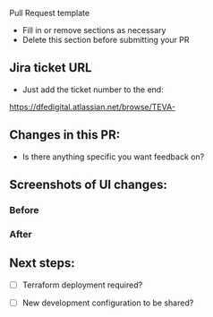 Pull Request template

- Fill in or remove sections as necessary
- Delete this section before submitting your PR

## Jira ticket URL

- Just add the ticket number to the end:

https://dfedigital.atlassian.net/browse/TEVA-

## Changes in this PR:

- Is there anything specific you want feedback on?

## Screenshots of UI changes:

### Before

### After

## Next steps:

- [ ] Terraform deployment required?

- [ ] New development configuration to be shared?
